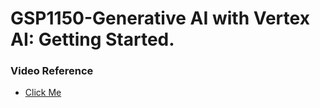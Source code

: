 # GSP1150-Generative AI with Vertex AI: Getting Started.

### Video Reference

- [Click Me](https://youtu.be/sNqkmLX_GG4?si=Xnj67RTK4hf14B0J)
